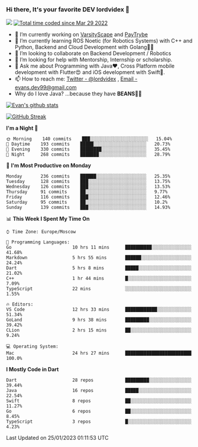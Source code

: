 ### Hi there, It's your favorite DEV lordvidex 👋
<img src="https://komarev.com/ghpvc/?username=lordvidex&label=Views&color=blue&style=plastic" /> <a href="https://wakatime.com/@0e56db35-d16b-410a-acc0-4085055304bf"><img src="https://wakatime.com/badge/user/0e56db35-d16b-410a-acc0-4085055304bf.svg" alt="Total time coded since Mar 29 2022" /></a>

- 🔭 I’m currently working on [VarsityScape](https://varsityscape.com) and [PayTrybe](https://www.paytrybe.com)
- 🌱 I’m currently learning ROS Noetic (for Robotics Systems) with C++ and Python, Backend and Cloud Development with Golang🧙🏼
- 👯 I’m looking to collaborate on Backend Development / Robotics
- 🤔 I’m looking for help with Mentorship, Internship or scholarship.
- 💬 Ask me about Programming with Java❤️, Cross Platform mobile development with Flutter😍 and iOS development with Swift🚀.
- 📫 How to reach me: [Twitter - @lordvidex](https://twitter.com/lordvidex) , [Email - evans.dev99@gmail.com](mailto:evans.dev99@gmail.com?body=Hello%20Evans,)
- Why do I love Java? ...because they have **BEANS**🤤😋

<div>
<!-- <a href="https://github.com/lordvidex">
  <img src="https://github-readme-stats.vercel.app/api/top-langs/?username=lordvidex&theme=light" />
</a>    -->
<!-- [![Top Langs](https://github-readme-stats.vercel.app/api/top-langs/?username=lordvidex)](https://github.com/lordvidex/)  -->
<a href="https://github.com/lordvidex">
 <img src="https://github-readme-stats.vercel.app/api?username=lordvidex&show_icons=true&theme=light&line_height=27" alt="Evan's github stats"/>
</a>
</div>

[![GitHub Streak](https://github-readme-streak-stats.herokuapp.com?user=lordvidex&theme=github-dark&hide_border=true)](https://git.io/streak-stats)

<!--
  <a href="https://github.com/iampawan/FlutterExampleApps">
    <img align="center" src="https://github-readme-stats.vercel.app/api/pin/?username=iampawan&repo=FlutterExampleApps&theme=light" />

  </a>
  <a href="https://github.com/iampawan/VelocityX">
   <img align="center" src="https://github-readme-stats.vercel.app/api/pin/?username=iampawan&repo=VelocityX&theme=light" />
  </a>
-->
<!--START_SECTION:waka-->
**I'm a Night 🦉** 

```text
🌞 Morning    140 commits    ███░░░░░░░░░░░░░░░░░░░░░░   15.04% 
🌆 Daytime    193 commits    █████░░░░░░░░░░░░░░░░░░░░   20.73% 
🌃 Evening    330 commits    ████████░░░░░░░░░░░░░░░░░   35.45% 
🌙 Night      268 commits    ███████░░░░░░░░░░░░░░░░░░   28.79%

```
📅 **I'm Most Productive on Monday** 

```text
Monday       236 commits    ██████░░░░░░░░░░░░░░░░░░░   25.35% 
Tuesday      128 commits    ███░░░░░░░░░░░░░░░░░░░░░░   13.75% 
Wednesday    126 commits    ███░░░░░░░░░░░░░░░░░░░░░░   13.53% 
Thursday     91 commits     ██░░░░░░░░░░░░░░░░░░░░░░░   9.77% 
Friday       116 commits    ███░░░░░░░░░░░░░░░░░░░░░░   12.46% 
Saturday     95 commits     ██░░░░░░░░░░░░░░░░░░░░░░░   10.2% 
Sunday       139 commits    ███░░░░░░░░░░░░░░░░░░░░░░   14.93%

```


📊 **This Week I Spent My Time On** 

```text
⌚︎ Time Zone: Europe/Moscow

💬 Programming Languages: 
Go                       10 hrs 11 mins      ██████████░░░░░░░░░░░░░░░   41.68% 
Markdown                 5 hrs 55 mins       ██████░░░░░░░░░░░░░░░░░░░   24.24% 
Dart                     5 hrs 8 mins        █████░░░░░░░░░░░░░░░░░░░░   21.02% 
C++                      1 hr 44 mins        █░░░░░░░░░░░░░░░░░░░░░░░░   7.09% 
TypeScript               22 mins             ░░░░░░░░░░░░░░░░░░░░░░░░░   1.55%

🔥 Editors: 
VS Code                  12 hrs 33 mins      ████████████░░░░░░░░░░░░░   51.34% 
GoLand                   9 hrs 38 mins       █████████░░░░░░░░░░░░░░░░   39.42% 
CLion                    2 hrs 15 mins       ██░░░░░░░░░░░░░░░░░░░░░░░   9.24%

💻 Operating System: 
Mac                      24 hrs 27 mins      █████████████████████████   100.0%

```

**I Mostly Code in Dart** 

```text
Dart                     28 repos            █████████░░░░░░░░░░░░░░░░   39.44% 
Java                     16 repos            █████░░░░░░░░░░░░░░░░░░░░   22.54% 
Swift                    8 repos             ██░░░░░░░░░░░░░░░░░░░░░░░   11.27% 
Go                       6 repos             ██░░░░░░░░░░░░░░░░░░░░░░░   8.45% 
TypeScript               3 repos             █░░░░░░░░░░░░░░░░░░░░░░░░   4.23%

```



 Last Updated on 25/01/2023 01:11:53 UTC
<!--END_SECTION:waka-->
